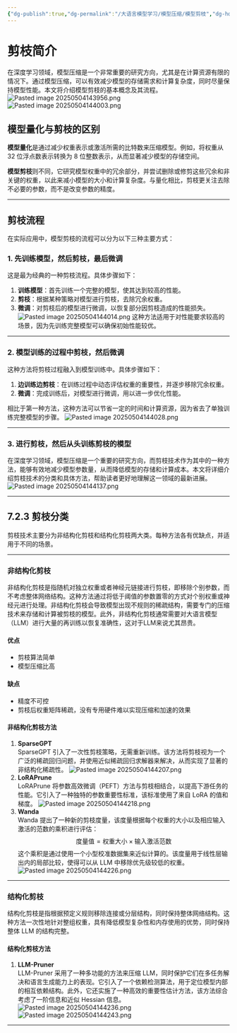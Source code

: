 ```yaml
---
{"dg-publish":true,"dg-permalink":"/大语言模型学习/模型压缩/模型剪枝","dg-home":false,"dg-description":"在此输入笔记的描述","dg-hide":false,"dg-hide-title":false,"dg-show-backlinks":true,"dg-show-local-graph":true,"dg-show-inline-title":true,"dg-pinned":false,"dg-passphrase":"在此输入访问密码","dg-enable-mathjax":false,"dg-enable-mermaid":false,"dg-enable-uml":false,"dg-note-icon":0,"dg-enable-dataview":false,"tags":["NLP"],"permalink":"/大语言模型学习/模型压缩/模型剪枝/","dgShowBacklinks":true,"dgShowLocalGraph":true,"dgShowInlineTitle":true,"dgPassFrontmatter":true,"noteIcon":0,"created":"2025-05-04T14:39:08.570+08:00","updated":"2025-05-04T14:42:50.916+08:00"}
---
```




# 剪枝简介
在深度学习领域，模型压缩是一个非常重要的研究方向，尤其是在计算资源有限的情况下。通过模型压缩，可以有效减少模型的存储需求和计算复杂度，同时尽量保持模型性能。本文将介绍模型剪枝的基本概念及其流程。
![Pasted image 20250504143956.png](/img/user/%E9%99%84%E4%BB%B6/Pasted%20image%2020250504143956.png)
![Pasted image 20250504144003.png](/img/user/%E9%99%84%E4%BB%B6/Pasted%20image%2020250504144003.png)

## 模型量化与剪枝的区别
**模型量化**是通过减少权重表示或激活所需的比特数来压缩模型。例如，将权重从 32 位浮点数表示转换为 8 位整数表示，从而显著减少模型的存储空间。

**模型剪枝**则不同，它研究模型权重中的冗余部分，并尝试删除或修剪这些冗余和非关键的权重，以此来减小模型的大小和计算复杂度。与量化相比，剪枝更关注去除不必要的参数，而不是改变参数的精度。

---


## 剪枝流程
在实际应用中，模型剪枝的流程可以分为以下三种主要方式：

### 1. 先训练模型，然后剪枝，最后微调
这是最为经典的一种剪枝流程。具体步骤如下：

1. **训练模型**：首先训练一个完整的模型，使其达到较高的性能。
2. **剪枝**：根据某种策略对模型进行剪枝，去除冗余权重。
3. **微调**：对剪枝后的模型进行微调，以恢复部分因剪枝造成的性能损失。
![Pasted image 20250504144014.png](/img/user/%E9%99%84%E4%BB%B6/Pasted%20image%2020250504144014.png)
这种方法适用于对性能要求较高的场景，因为先训练完整模型可以确保初始性能较优。

---


### 2. 模型训练的过程中剪枝，然后微调
这种方法将剪枝过程融入到模型训练中。具体步骤如下：

1. **边训练边剪枝**：在训练过程中动态评估权重的重要性，并逐步移除冗余权重。
2. **微调**：完成训练后，对模型进行微调，用以进一步优化性能。

相比于第一种方法，这种方法可以节省一定的时间和计算资源，因为省去了单独训练完整模型的步骤。
![Pasted image 20250504144028.png](/img/user/%E9%99%84%E4%BB%B6/Pasted%20image%2020250504144028.png)

---


### 3. 进行剪枝，然后从头训练剪枝的模型
在深度学习领域，模型压缩是一个重要的研究方向，而剪枝技术作为其中的一种方法，能够有效地减少模型参数量，从而降低模型的存储和计算成本。本文将详细介绍剪枝技术的分类和具体方法，帮助读者更好地理解这一领域的最新进展。
![Pasted image 20250504144137.png](/img/user/%E9%99%84%E4%BB%B6/Pasted%20image%2020250504144137.png)

---


## 7.2.3 剪枝分类
剪枝技术主要分为非结构化剪枝和结构化剪枝两大类。每种方法各有优缺点，并适用于不同的场景。

---

### 非结构化剪枝
非结构化剪枝是指随机对独立权重或者神经元链接进行剪枝，即移除个别参数，而不考虑整体网络结构。这种方法通过将低于阈值的参数置零的方式对个别权重或神经元进行处理。非结构化剪枝会导致模型出现不规则的稀疏结构，需要专门的压缩技术来存储和计算被剪枝的模型。此外，非结构化剪枝通常需要对大语言模型（LLM）进行大量的再训练以恢复准确性，这对于LLM来说尤其昂贵。

#### 优点
- 剪枝算法简单
- 模型压缩比高


#### 缺点
- 精度不可控
- 剪枝后权重矩阵稀疏，没有专用硬件难以实现压缩和加速的效果


#### 非结构化剪枝方法
1. **SparseGPT**  
   SparseGPT 引入了一次性剪枝策略，无需重新训练。该方法将剪枝视为一个广泛的稀疏回归问题，并使用近似稀疏回归求解器来解决，从而实现了显著的非结构化稀疏性。
![Pasted image 20250504144207.png](/img/user/%E9%99%84%E4%BB%B6/Pasted%20image%2020250504144207.png)
2. **LoRAPrune**  
   LoRAPrune 将参数高效微调（PEFT）方法与剪枝相结合，以提高下游任务的性能。它引入了一种独特的参数重要性标准，该标准使用了来自 LoRA 的值和梯度。
![Pasted image 20250504144218.png](/img/user/%E9%99%84%E4%BB%B6/Pasted%20image%2020250504144218.png)
3. **Wanda**  
   Wanda 提出了一种新的剪枝度量，该度量根据每个权重的大小以及相应输入激活的范数的乘积进行评估：
   $$
   \text{度量值} = \text{权重大小} \times \text{输入激活范数}
   $$
   这个乘积是通过使用一个小型校准数据集来近似计算的。该度量用于线性层输出内的局部比较，使得可以从 LLM 中移除优先级较低的权重。
![Pasted image 20250504144226.png](/img/user/%E9%99%84%E4%BB%B6/Pasted%20image%2020250504144226.png)
---


### 结构化剪枝
结构化剪枝是指根据预定义规则移除连接或分层结构，同时保持整体网络结构。这种方法一次性地针对整组权重，具有降低模型复杂性和内存使用的优势，同时保持整体 LLM 的结构完整。

#### 结构化剪枝方法
1. **LLM-Pruner**  
   LLM-Pruner 采用了一种多功能的方法来压缩 LLM，同时保护它们在多任务解决和语言生成能力上的表现。它引入了一个依赖检测算法，用于定位模型内部的相互依赖结构。此外，它还实施了一种高效的重要性估计方法，该方法综合考虑了一阶信息和近似 Hessian 信息。
![Pasted image 20250504144236.png](/img/user/%E9%99%84%E4%BB%B6/Pasted%20image%2020250504144236.png)![Pasted image 20250504144243.png](/img/user/%E9%99%84%E4%BB%B6/Pasted%20image%2020250504144243.png)
---
